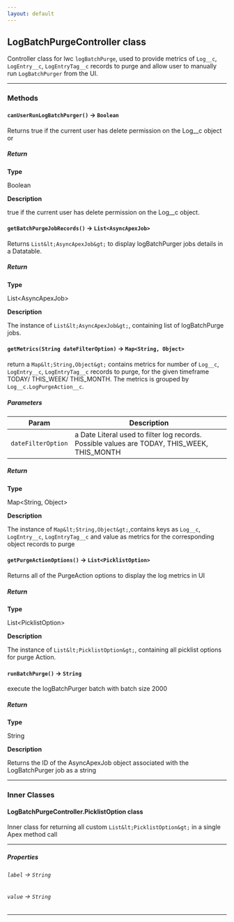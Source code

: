```yaml
---
layout: default
---
```


## LogBatchPurgeController class

Controller class for lwc `logBatchPurge`, used to provide metrics of `Log__c`, `LogEntry__c`, `LogEntryTag__c` records to purge and allow user to manually run `LogBatchPurger` from the UI.

---

### Methods

#### `canUserRunLogBatchPurger()` → `Boolean`

Returns true if the current user has delete permission on the Log\_\_c object or

##### Return

**Type**

Boolean

**Description**

true if the current user has delete permission on the Log\_\_c object.

#### `getBatchPurgeJobRecords()` → `List<AsyncApexJob>`

Returns `List&lt;AsyncApexJob&gt;` to display logBatchPurger jobs details in a Datatable.

##### Return

**Type**

List&lt;AsyncApexJob&gt;

**Description**

The instance of `List&lt;AsyncApexJob&gt;`, containing list of logBatchPurge jobs.

#### `getMetrics(String dateFilterOption)` → `Map<String, Object>`

return a `Map&lt;String,Object&gt;` contains metrics for number of `Log__c`, `LogEntry__c`, `LogEntryTag__c` records to purge, for the given timeframe TODAY/ THIS_WEEK/ THIS_MONTH. The metrics is grouped by `Log__c.LogPurgeAction__c`.

##### Parameters

| Param              | Description                                                                                 |
| ------------------ | ------------------------------------------------------------------------------------------- |
| `dateFilterOption` | a Date Literal used to filter log records. Possible values are TODAY, THIS_WEEK, THIS_MONTH |

##### Return

**Type**

Map&lt;String, Object&gt;

**Description**

The instance of `Map&lt;String,Object&gt;`,contains keys as `Log__c`, `LogEntry__c`, `LogEntryTag__c` and value as metrics for the corresponding object records to purge

#### `getPurgeActionOptions()` → `List<PicklistOption>`

Returns all of the PurgeAction options to display the log metrics in UI

##### Return

**Type**

List&lt;PicklistOption&gt;

**Description**

The instance of `List&lt;PicklistOption&gt;`, containing all picklist options for purge Action.

#### `runBatchPurge()` → `String`

execute the logBatchPurger batch with batch size 2000

##### Return

**Type**

String

**Description**

Returns the ID of the AsyncApexJob object associated with the LogBatchPurger job as a string

---

### Inner Classes

#### LogBatchPurgeController.PicklistOption class

Inner class for returning all custom `List&lt;PicklistOption&gt;` in a single Apex method call

---

##### Properties

###### `label` → `String`

###### `value` → `String`

---
